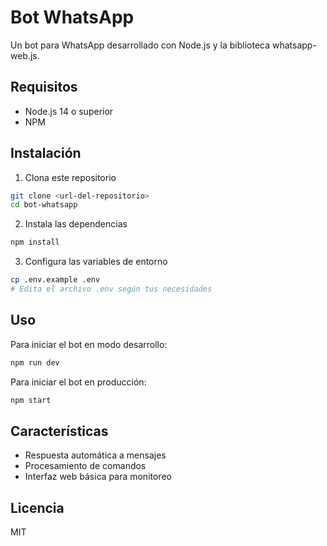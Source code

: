 # Bot WhatsApp

Un bot para WhatsApp desarrollado con Node.js y la biblioteca whatsapp-web.js.

## Requisitos

- Node.js 14 o superior
- NPM

## Instalación

1. Clona este repositorio
```bash
git clone <url-del-repositorio>
cd bot-whatsapp
```

2. Instala las dependencias
```bash
npm install
```

3. Configura las variables de entorno
```bash
cp .env.example .env
# Edita el archivo .env según tus necesidades
```

## Uso

Para iniciar el bot en modo desarrollo:
```bash
npm run dev
```

Para iniciar el bot en producción:
```bash
npm start
```

## Características

- Respuesta automática a mensajes
- Procesamiento de comandos
- Interfaz web básica para monitoreo

## Licencia

MIT 